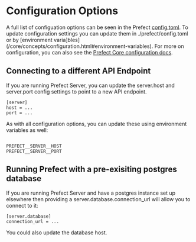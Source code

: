 # Configuration Options

A full list of configuation options can be seen in the Prefect [config.toml](https://github.com/PrefectHQ/prefect/blob/master/src/prefect/config.toml). To update configuration settings you can update them in ./prefect/config.toml or by [environment varia]bles](/core/concepts/configuration.html#environment-variables). For more on configuration, you can also see the [Prefect Core configuration docs](/core/concepts/configuration.html).

## Connecting to a different API Endpoint
If you are running Prefect Server, you can update the server.host and server.port config settings to point to a new API endpoint.

```
[server]
host = ...
port = ...

```
As with all configuration options, you can update these using environment variables as well:

```

PREFECT__SERVER__HOST
PREFECT__SERVER__PORT

```

## Running Prefect with a pre-exisiting postgres database
If you are running Prefect Server and have a postgres instance set up elsewhere then providing a server.database.connection_url will allow you to connect to it:

```
[server.database]
connection_url = ...

```

You could also update the database host. 